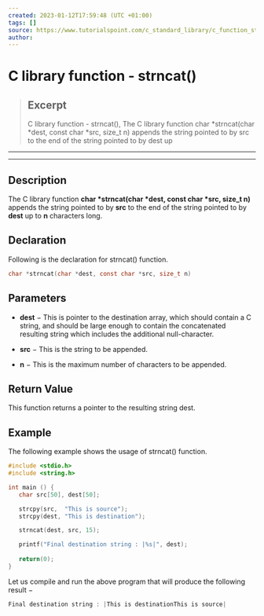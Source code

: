 ```yaml
---
created: 2023-01-12T17:59:48 (UTC +01:00)
tags: []
source: https://www.tutorialspoint.com/c_standard_library/c_function_strncat.htm
author: 
---
```


# C library function - strncat()

> ## Excerpt
> C library function - strncat(),  The C library function char *strncat(char *dest, const char *src, size_t n) appends the string pointed to by src to the end of the string pointed to by dest up

---
---

  

## Description

The C library function **char \*strncat(char \*dest, const char \*src, size\_t n)** appends the string pointed to by **src** to the end of the string pointed to by **dest** up to **n** characters long.

## Declaration

Following is the declaration for strncat() function.

```c
char *strncat(char *dest, const char *src, size_t n)
```

## Parameters

-   **dest** − This is pointer to the destination array, which should contain a C string, and should be large enough to contain the concatenated resulting string which includes the additional null-character.
    
-   **src** − This is the string to be appended.
    
-   **n** − This is the maximum number of characters to be appended.
    

## Return Value

This function returns a pointer to the resulting string dest.

## Example

The following example shows the usage of strncat() function.

```c
#include <stdio.h>
#include <string.h>

int main () {
   char src[50], dest[50];

   strcpy(src,  "This is source");
   strcpy(dest, "This is destination");

   strncat(dest, src, 15);

   printf("Final destination string : |%s|", dest);
   
   return(0);
}
```

Let us compile and run the above program that will produce the following result −

```c
Final destination string : |This is destinationThis is source|

```


